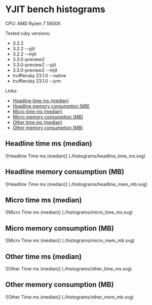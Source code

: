 # YJIT bench histograms

CPU: AMD Ryzen 7 5800X

Tested ruby versions:

- 3.2.2
- 3.2.2 --yjit
- 3.2.2 --mjit
- 3.3.0-preview2
- 3.3.0-preview2 --yjit
- 3.3.0-preview2 --mjit
- truffleruby 23.1.0 --native
- truffleruby 23.1.0 --jvm

Links:

- [Headline time ms (median)](#headline-time-ms-median)
- [Headline memory consumption (MB)](#headline-memory-consumption-mb)
- [Micro time ms (median)](#micro-time-ms-median)
- [Micro memory consumption (MB)](#micro-memory-consumption-mb)
- [Other time ms (median)](#other-time-ms-median)
- [Other memory consumption (MB)](#other-memory-consumption-mb)

## Headline time ms (median)

![Headline Time ms (median)] (./histograms/headline_time_ms.svg)

## Headline memory consumption (MB)

![Headline Time ms (median)] (./histograms/headline_mem_mb.svg)

## Micro time ms (median)

![Micro Time ms (median)] (./histograms/micro_time_ms.svg)

## Micro memory consumption (MB)

![Micro Time ms (median)] (./histograms/micro_mem_mb.svg)

## Other time ms (median)

![Other Time ms (median)] (./histograms/other_time_ms.svg)

## Other memory consumption (MB)

![Other Time ms (median)] (./histograms/other_mem_mb.svg)
